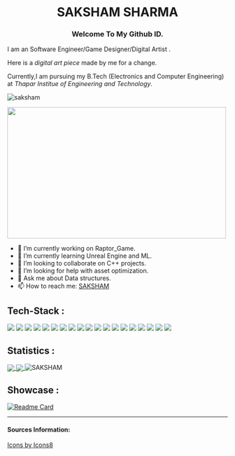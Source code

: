  <h1 align="center">SAKSHAM SHARMA</h1> 
<h3 align="center">Welcome To My Github ID.</h3>
<p>I am an Software Engineer/Game Designer/Digital Artist .</p>
<p>Here is a <em>digital art piece</em> made by me for a change. </p>
<p>Currently,I am pursuing my B.Tech (Electronics and Computer Engineering) at <em>Thapar Institue of Engineering and Technology</em>.</p>

<p align="left"> <img src="https://komarev.com/ghpvc/?username=SAKSHAM-SAAM&label=Profile%20views&color=0e75b6&style=flat" alt="saksham" /> </p>

<img src="https://user-images.githubusercontent.com/43875653/117937355-831ee780-b323-11eb-8a37-6b1c2c875482.png" height="300" width="500">
<!--
**SAKSHAM-SAAM/SAKSHAM-SAAM** is a ✨ _special_ ✨ repository because its `README.md` (this file) appears on your GitHub profile.
Here are some ideas to get you started:
-->

- 🔭 I’m currently working on Raptor_Game.
- 🌱 I’m currently learning Unreal Engine and ML.
- 👯 I’m looking to collaborate on C++ projects.
- 🤔 I’m looking for help with asset optimization.
- 💬 Ask me about Data structures.
- 📫 How to reach me: [SAKSHAM](https://www.linkedin.com/in/saksham-sharma-saam/)
<!--
- 😄 Pronouns: ...
- ⚡ Fun fact: ...
-   ![Anurag's GitHub stats](https://github-readme-stats.vercel.app/api?username=anuraghazra&show_icons=true&theme=radical)
-   [![Top Langs](https://github-readme-stats.vercel.app/api/top-langs/?username=anuraghazra&layout=compact)](https://github.com/anuraghazra/github-readme-stats)
-->
## Tech-Stack :

<p align="left">
<img src="https://img.icons8.com/color/48/000000/c-programming.png"/> 
<img src="https://img.icons8.com/color/48/000000/c-plus-plus-logo.png"/>
<img src="https://img.icons8.com/color/48/000000/python.png"/>
<img src="https://img.icons8.com/fluent/48/000000/matlab.png"/>
<img src="https://img.icons8.com/color/48/000000/arduino.png"/>
<img src="https://img.icons8.com/ios-filled/50/26e07f/qt.png"/>
<img src="https://img.icons8.com/ios/50/4a90e2/unity.png"/>
<img src="https://img.icons8.com/nolan/64/unreal-engine.png"/>
<img src="https://img.icons8.com/fluent/64/000000/blender-3d.png"/>
<img src="https://img.icons8.com/color/48/000000/linux.png"/>
<img src="https://img.icons8.com/color/48/4a90e2/kali-linux.png"/>
<img src="https://img.icons8.com/dusk/64/4a90e2/html-5.png"/>
<img src="https://img.icons8.com/color/48/4a90e2/css3.png"/>
<img src="https://img.icons8.com/color/48/4a90e2/javascript.png"/>
<img src="https://img.icons8.com/color/48/4a90e2/npm.png"/>
<img src="https://img.icons8.com/color/48/000000/nodejs.png"/>
<img src="https://img.icons8.com/color/48/4a90e2/mongodb.png"/>
<img src="https://img.icons8.com/dusk/64/000000/anaconda.png"/>
<img src="https://img.icons8.com/color/48/000000/tensorflow.png"/>
</p>

## Statistics :
<a href="https://github.com/anuraghazra/github-readme-stats">
  <img align="center" src="https://github-readme-stats.vercel.app/api?username=SAKSHAM-SAAM&show_icons=true&theme=radical" />
</a>

<a href="https://github.com/anuraghazra/convoychat">
  <img align="center" src="https://github-readme-stats.vercel.app/api/top-langs/?username=SAKSHAM-SAAM&layout=compact&theme=radical" />
</a>

<a>
<img align="justified" src="https://github-readme-streak-stats.herokuapp.com/?user=SAKSHAM-SAAM&theme=radical" alt="SAKSHAM" /> 
</a>

## Showcase :
[![Readme Card](https://github-readme-stats.vercel.app/api/pin/?username=SAKSHAM-SAAM&repo=Graphs-algorithms&theme=radical)](https://github.com/SAKSHAM-SAAM/Graphs-algorithms)

-------------------
#### Sources Information:
<a href="https://icons8.com/">Icons by Icons8</a>
